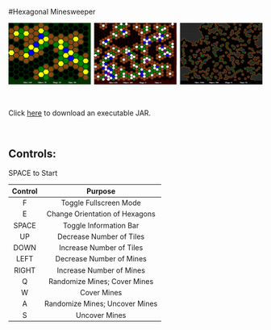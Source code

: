#Hexagonal Minesweeper

![screenshot](screenshot.jpg)

&nbsp;

Click [here](http://carsoncraig.me/jar/HexagonalMinesweeper.jar) to download an executable JAR.

&nbsp;

## Controls:

SPACE to Start

|Control|Purpose|
|:-:|:-:|
|F | Toggle Fullscreen Mode|
|E | Change Orientation of Hexagons|
|SPACE | Toggle Information Bar|
|UP | Decrease Number of Tiles|
|DOWN | Increase Number of Tiles|
|LEFT | Decrease Number of Mines|
|RIGHT | Increase Number of Mines|
|Q | Randomize Mines; Cover Mines |
|W | Cover Mines|
|A | Randomize Mines; Uncover Mines|
|S | Uncover Mines|
